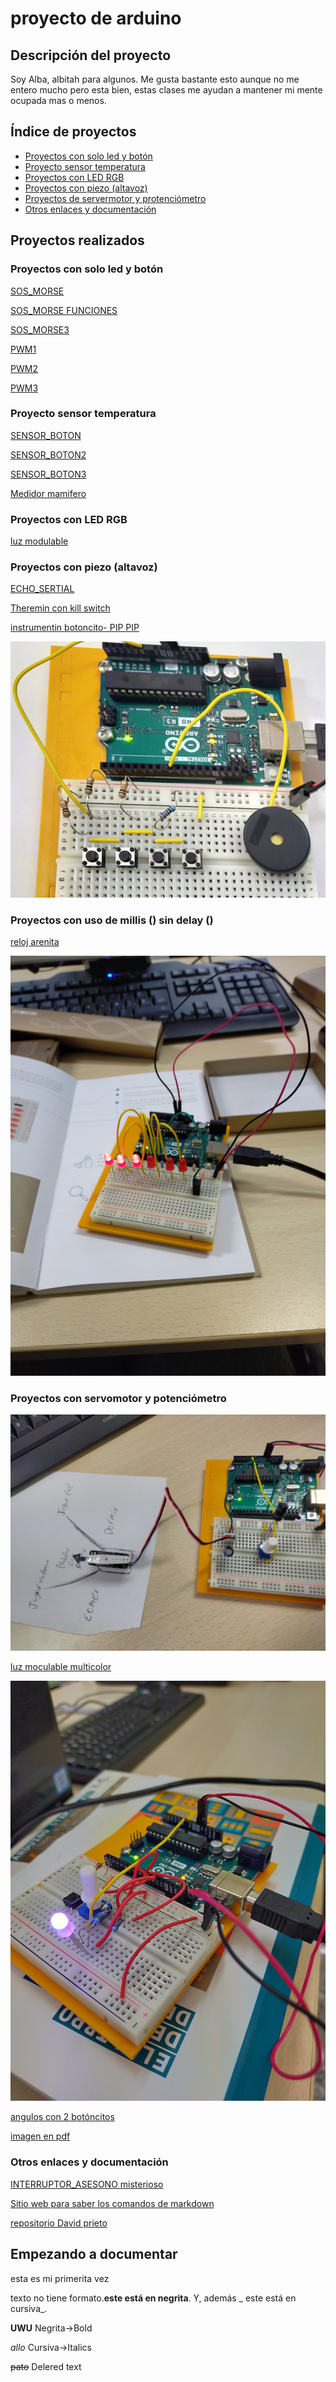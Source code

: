 # proyecto de arduino


## Descripción del proyecto

Soy Alba, albitah para algunos. Me gusta bastante esto aunque no me entero mucho pero esta bien, estas clases me ayudan a mantener mi mente ocupada mas o menos.    

## Índice de proyectos

* [Proyectos con solo led y botón](https://github.com/Albitah24/arduino#proyectos-con-solo-led-y-bot%C3%B3n)
* [Proyecto sensor temperatura](https://github.com/Albitah24/arduino#proyecto-sensor-temperatura)
* [Proyectos con LED RGB](https://github.com/Albitah24/arduino#proyectos-con-led-rgb)
* [Proyectos con piezo (altavoz)](https://github.com/Albitah24/arduino#proyectos-con-piezo-altavoz)
* [Proyectos de servermotor y protenciómetro](https://github.com/Albitah24/arduino#proyectos-con-servomotor-y-potenci%C3%B3metro)
* [Otros enlaces y documentación](https://github.com/Albitah24/arduino#otros-enlaces-y-documentaci%C3%B3n)

## Proyectos realizados


### Proyectos con solo led y botón

[SOS_MORSE](https://github.com/Albitah24/arduino/blob/main/SOS_MORSE.ino)

[SOS_MORSE FUNCIONES](https://github.com/Albitah24/arduino/blob/main/SOS_MORSE_funciones.ino)

[SOS_MORSE3](https://github.com/Albitah24/arduino/blob/main/SOS_PARPADEO_3.ino)

[PWM1](https://github.com/Albitah24/arduino/blob/main/PWM1.ino)

[PWM2](https://github.com/Albitah24/arduino/blob/main/PWM2.ino)

[PWM3](https://github.com/Albitah24/arduino/blob/main/PWM3.ino)

### Proyecto sensor temperatura

[SENSOR_BOTON](https://github.com/Albitah24/arduino/blob/main/sensor_botones.ino)

[SENSOR_BOTON2](https://github.com/Albitah24/arduino/blob/main/sensor_botones2.ino)

[SENSOR_BOTON3](https://github.com/Albitah24/arduino/blob/main/sensor_botones3.ino)

[Medidor mamifero](https://github.com/Albitah24/arduino/blob/main/medidor_mamifero.ino)

### Proyectos con LED RGB

[luz modulable](https://github.com/Albitah24/arduino/blob/main/luz_modulable.ino)


### Proyectos con piezo (altavoz)

[ECHO_SERTIAL](https://github.com/Albitah24/arduino/blob/main/echo_serial_.ino)

[Theremin con kill switch](https://github.com/Albitah24/arduino/blob/main/interruptor_asesono.ino)

[instrumentin botoncito- PIP PIP](https://github.com/Albitah24/arduino/blob/main/instrumento_teclado_tin_tin_tiiin.ino)

![](https://github.com/Albitah24/arduino/blob/main/Captura%20de%20pantalla%20de%202021-02-12%2010-45-26.png)


### Proyectos con uso de millis () sin delay ()
 [reloj arenita](https://github.com/Albitah24/arduino/blob/main/Reloj__de_arena_UwU.ino)
 
 ![](https://github.com/Albitah24/arduino/blob/main/20210212_133321.jpg)

### Proyectos con servomotor y potenciómetro 

![](https://github.com/Albitah24/arduino/blob/main/IMG20210208121952.jpg)


[luz moculable multicolor](https://github.com/Albitah24/arduino/blob/main/luz_modulable_prueba_bot_n.ino)

![](https://github.com/Albitah24/arduino/blob/main/IMG20210209105534.jpg)


[angulos con 2 botóncitos](https://github.com/Albitah24/arduino/blob/main/dos_boton_s_aumenta_mucho_disminulle_poquito.ino)

[imagen en pdf](https://github.com/Albitah24/arduino/blob/main/Escaneado_%2020210211-1349.pdf)


### Otros enlaces y documentación

[INTERRUPTOR_ASESONO misterioso](https://github.com/Albitah24/arduino/blob/main/interruptor_asesono.ino)


[Sitio web para saber los comandos de markdown](https://guides.github.com/pdfs/markdown-cheatsheet-online.pdf)




[repositorio David prieto](https://github.com/d-prieto/arduinoCourse#repositorios-de-alumnos)



## Empezando a documentar
esta es mi primerita vez

texto no tiene formato.**este está en negrita**. Y, además _ este está en cursiva_.

<b>UWU</b>     Negrita->Bold

<i>allo</i>    Cursiva->Italics

<del>pato</del>   Delered text



